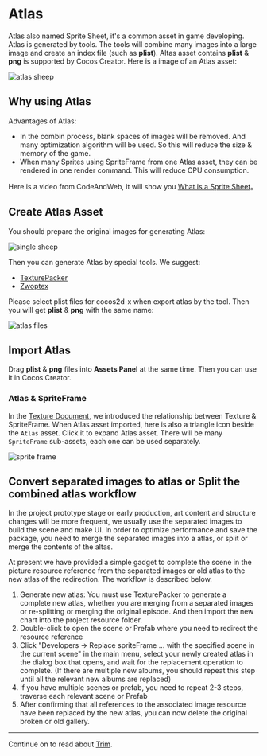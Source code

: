# Atlas

Atlas also named Sprite Sheet, it's a common asset in game developing. Atlas is generated by tools. The tools will combine many images into a large image and create an index file (such as **plist**). Altas asset contains **plist** & **png** is supported by Cocos Creator. Here is a image of an Atlas asset:

![atlas sheep](atlas/sheep_atlas.png)

## Why using Atlas

Advantages of Atlas:

- In the combin process, blank spaces of images will be removed. And many optimization algorithm will be used. So this will reduce the size & memory of the game.
- When many Sprites using SpriteFrame from one Atlas asset, they can be rendered in one render command. This will reduce CPU consumption.


Here is a video from CodeAndWeb, it will show you [What is a Sprite Sheet](https://www.codeandweb.com/what-is-a-sprite-sheet)。

## Create Atlas Asset

You should prepare the original images for generating Atlas:

![single sheep](atlas/single_sheep.png)

Then you can generate Atlas by special tools. We suggest:

- [TexturePacker](https://www.codeandweb.com/texturepacker)
- [Zwoptex](https://zwopple.com/zwoptex/)

Please select plist files for cocos2d-x when export atlas by the tool. Then you will get **plist** & **png** with the same name:

![atlas files](atlas/atlas_files.png)

## Import Atlas

Drag **plist** & **png** files into **Assets Panel** at the same time. Then you can use it in Cocos Creator.

### Atlas & SpriteFrame

In the [Texture Document](sprite.md), we introduced the relationship between Texture & SpriteFrame. When Atlas asset imported, here is also a triangle icon beside the `Atlas` asset. Click it to expand Atlas asset. There will be many `SpriteFrame` sub-assets, each one can be used separately.

![sprite frame](atlas/spriteframes.png)

## Convert separated images to atlas or Split the combined atlas workflow

In the project prototype stage or early production, art content and structure changes will be more frequent, we usually use the separated images to build the scene and make UI. In order to optimize performance and save the package, you need to merge the separated images into a atlas, or split or merge the contents of the altas.

At present we have provided a simple gadget to complete the scene in the picture resource reference from the separated images or old atlas to the new atlas of the redirection. The workflow is described below.

1. Generate new atlas: You must use TexturePacker to generate a complete new atlas, whether you are merging from a separated images or re-splitting or merging the original episode. And then import the new chart into the project resource folder.
2. Double-click to open the scene or Prefab where you need to redirect the resource reference
3. Click "Developers -> Replace spriteFrame ... with the specified scene in the current scene" in the main menu, select your newly created atlas in the dialog box that opens, and wait for the replacement operation to complete. (If there are multiple new albums, you should repeat this step until all the relevant new albums are replaced) 
4. If you have multiple scenes or prefab, you need to repeat 2-3 steps, traverse each relevant scene or Prefab
5. After confirming that all references to the associated image resource have been replaced by the new atlas, you can now delete the original broken or old gallery.

<hr>

Continue on to read about [Trim](trim.md).